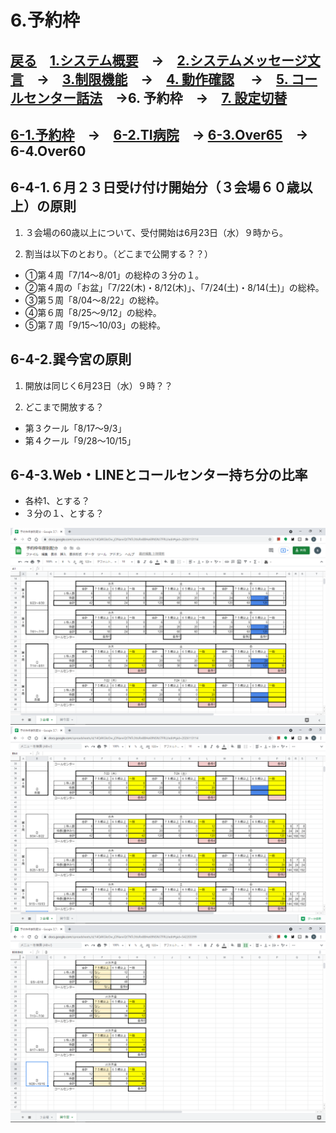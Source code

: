 # 6.予約枠  
## [戻る](https://github.com/78tch/VaccineYoyaku)　[1.システム概要](https://github.com/78tch/VaccineYoyaku/blob/main/1About/1-1About.md)　→　[2.システムメッセージ文言](https://github.com/78tch/VaccineYoyaku/blob/main/2SystemMessage/2-0Messages.md)　→　[3.制限機能](https://github.com/78tch/VaccineYoyaku/blob/main/3Limit/3-1Limit.md)　→　[4. 動作確認](https://github.com/78tch/VaccineYoyaku/blob/main/4Check/4-1Check.md) 　→　[5. コールセンター話法](https://github.com/78tch/VaccineYoyaku/blob/main/5Callcenter/5-1Callcenter.md)　→6. 予約枠　→　[7. 設定切替](https://github.com/78tch/VaccineYoyaku/blob/main/7Operation/7-1Operation.md)  
## [6-1.予約枠](https://github.com/78tch/VaccineYoyaku/blob/main/6Timetable/6-1Timetable.md)　→　[6-2.TI病院](https://github.com/78tch/VaccineYoyaku/blob/main/6Timetable/6-2TIHP.md)　→ [6-3.Over65](https://github.com/78tch/VaccineYoyaku/blob/main/6Timetable/6-4Over60.md)　→　6-4.Over60  

## 6-4-1.６月２３日受け付け開始分（３会場６０歳以上）の原則  
1. ３会場の60歳以上について、受付開始は6月23日（水）９時から。  

2. 割当は以下のとおり。（どこまで公開する？？）
* ①第４周「7/14〜8/01」の総枠の３分の１。  
* ②第４周の「お盆」「7/22(木)・8/12(木)」、「7/24(土)・8/14(土)」の総枠。  
* ③第５周「8/04〜8/22」の総枠。
* ④第６周「8/25〜9/12」の総枠。
* ⑤第７周「9/15〜10/03」の総枠。

## 6-4-2.巽今宮の原則
1. 開放は同じく6月23日（水）９時？？

2. どこまで開放する？
* 第３クール「8/17～9/3」
* 第４クール「9/28～10/15」

## 6-4-3.Web・LINEとコールセンター持ち分の比率
* 各枠1、とする？
* ３分の１、とする？

<img src="data\20210623\Center1.png" alt="image">  
<img src="data\20210623\Center2.png" alt="image">  
<img src="data\20210623\TIHP.png" alt="image">  




